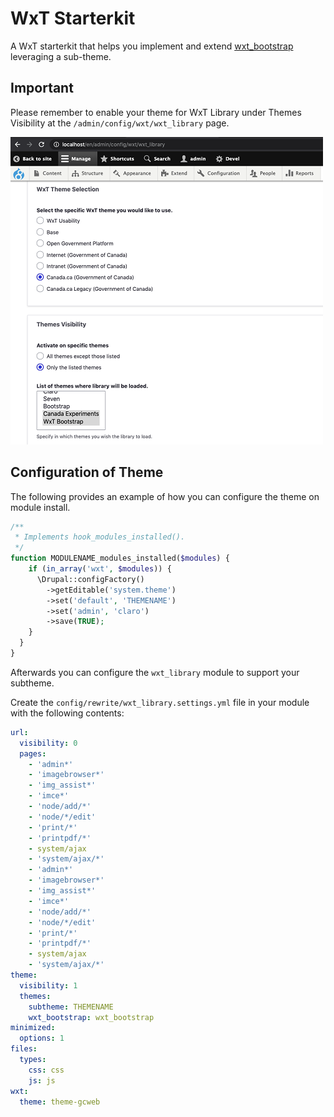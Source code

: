 # WxT Starterkit

A WxT starterkit that helps you implement and extend [wxt_bootstrap][wxt_bootstrap] leveraging a sub-theme.

## Important

Please remember to enable your theme for WxT Library under Themes Visibility at the `/admin/config/wxt/wxt_library` page.

![WxT Library](images/wxt_library.png?raw=true "Library")

[wxt_bootstrap]: https://www.drupal.org/project/wxt_bootstrap

## Configuration of Theme

The following provides an example of how you can configure the theme on module install.

```php
/**
 * Implements hook_modules_installed().
 */
function MODULENAME_modules_installed($modules) {
    if (in_array('wxt', $modules)) {
      \Drupal::configFactory()
        ->getEditable('system.theme')
        ->set('default', 'THEMENAME')
        ->set('admin', 'claro')
        ->save(TRUE);
    }
  }
}
```

Afterwards you can configure the `wxt_library` module to support your subtheme.

Create the `config/rewrite/wxt_library.settings.yml` file in your module with the following contents:

```yaml
url:
  visibility: 0
  pages:
    - 'admin*'
    - 'imagebrowser*'
    - 'img_assist*'
    - 'imce*'
    - 'node/add/*'
    - 'node/*/edit'
    - 'print/*'
    - 'printpdf/*'
    - system/ajax
    - 'system/ajax/*'
    - 'admin*'
    - 'imagebrowser*'
    - 'img_assist*'
    - 'imce*'
    - 'node/add/*'
    - 'node/*/edit'
    - 'print/*'
    - 'printpdf/*'
    - system/ajax
    - 'system/ajax/*'
theme:
  visibility: 1
  themes:
    subtheme: THEMENAME
    wxt_bootstrap: wxt_bootstrap
minimized:
  options: 1
files:
  types:
    css: css
    js: js
wxt:
  theme: theme-gcweb
```
